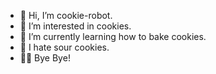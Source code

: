 - 👋 Hi, I’m cookie-robot.
- 👀 I’m interested in cookies.
- 🌱 I’m currently learning how to bake cookies.
- 🤢 I hate sour cookies.
- 🙋‍♂️ Bye Bye!

<!---
cookie-robot/cookie-robot is a ✨ special ✨ repository because its `README.md` (this file) appears on your GitHub profile.
You can click the Preview link to take a look at your changes.
--->
